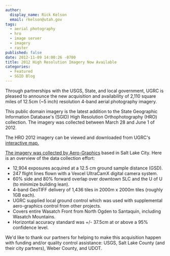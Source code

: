 ```yaml
---
author:
  display_name: Rick Kelson
  email: rkelson@utah.gov
tags:
  - aerial photography
  - hro
  - image server
  - imagery
  - raster
published: false
date: 2012-11-09 14:00:26 -0700
title: 2012 High Resolution Imagery Now Available
categories:
  - Featured
  - SGID Blog
---
```


Through partnerships with the USGS, State, and local government, UGRC is pleased to announce the new acquisition and availability of 2,110 square miles of 12.5cm (~5 inch) resolution 4-band aerial photography imagery.

This public domain imagery is the latest addition to the State Geographic Information Database's (SGID) High Resolution Orthophotography (HRO) collection. The imagery was collected between March 28 and June 1 of 2012.

The HRO 2012 imagery can be viewed and downloaded from UGRC's <a href="https://raster.utah.gov/?cat=HRO%202012%20(12.5cm)">interactive map.

The imagery was collected by [Aero-Graphics](https://www.aero-graphics.com/) based in Salt Lake City. Here is an overview of the data collection effort:

- 12,904 exposures acquired at a 12.5 cm ground sample distance (GSD).
- 247 flight lines flown with a Vexcel UltraCamX digital camera system.
- 60% side and 80% forward overlap over downtown SLC and the U of U (to minimize building lean).
- 4-band GeoTIFF delivery of 1,436 tiles in 2000m x 2000m tiles (roughly 1GB each).
- UGRC supplied local ground control which was used with supplemental aero-graphics control from other projects.
- Covers entire Wasatch Front from North Ogden to Santaquin, including Wasatch Mountains.
- Horizontal accuracy standard was +/- 37.5cm at or above a 95% confidence level.

We'd like to thank our partners for helping to make this acquisition happen with funding and/or quality control assistance: USGS, Salt Lake County (and their city partners), Weber County, and UDOT.
